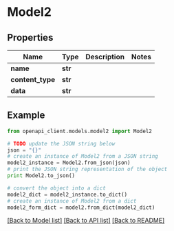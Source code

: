 # Model2


## Properties
Name | Type | Description | Notes
------------ | ------------- | ------------- | -------------
**name** | **str** |  | 
**content_type** | **str** |  | 
**data** | **str** |  | 

## Example

```python
from openapi_client.models.model2 import Model2

# TODO update the JSON string below
json = "{}"
# create an instance of Model2 from a JSON string
model2_instance = Model2.from_json(json)
# print the JSON string representation of the object
print Model2.to_json()

# convert the object into a dict
model2_dict = model2_instance.to_dict()
# create an instance of Model2 from a dict
model2_form_dict = model2.from_dict(model2_dict)
```
[[Back to Model list]](../README.md#documentation-for-models) [[Back to API list]](../README.md#documentation-for-api-endpoints) [[Back to README]](../README.md)


